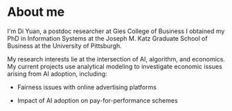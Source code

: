 # About me
I'm Di Yuan, a postdoc researcher at Gies College of Business  I obtained my PhD in Information Systems at the Joseph M. Katz Graduate School of Business at the University of Pittsburgh.

My research interests lie at the intersection of AI, algorithm, and economics. My current projects use analytical modeling to investigate economic issues arising from AI adoption, including:

- Fairness issues with online advertising platforms

- Impact of AI adoption on pay-for-performance schemes
